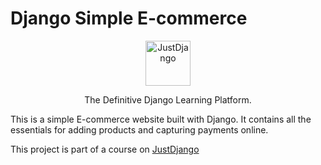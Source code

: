 # Django Simple E-commerce

<p align="center">
  <p align="center">
    <a href="https://justdjango.com/?utm_source=github&utm_medium=logo" target="_blank">
      <img src="https://assets.justdjango.com/static/branding/logo.svg" alt="JustDjango" height="72">
    </a>
  </p>
  <p align="center">
    The Definitive Django Learning Platform.
  </p>
</p>

This is a simple E-commerce website built with Django. It contains all the essentials for adding products and capturing payments
online.

This project is part of a course on [JustDjango](https://learn.justdjango.com)
